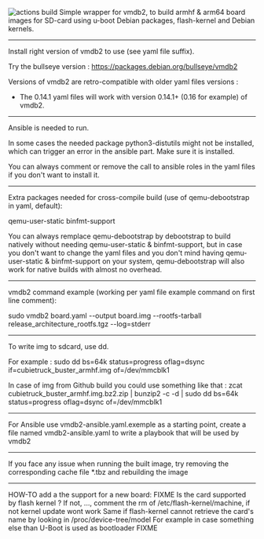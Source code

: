 ![actions build ](https://github.com/Jerome-Maurin/vmdb2-wrapper/workflows/Build%20images/badge.svg)
Simple wrapper for vmdb2, to build armhf & arm64 board images for SD-card using u-boot Debian packages, flash-kernel and Debian kernels.

******************************

Install right version of vmdb2 to use (see yaml file suffix).

Try the bullseye version : https://packages.debian.org/bullseye/vmdb2

Versions of vmdb2 are retro-compatible with older yaml files versions :
  - The 0.14.1 yaml files will work with version 0.14.1+ (0.16 for example) of vmdb2.

******************************

Ansible is needed to run.

In some cases the needed package python3-distutils might not be installed, which can trigger an error in the ansible part.
Make sure it is installed.

You can always comment or remove the call to ansible roles in the yaml files if you don't want to install it.

******************************

Extra packages needed for cross-compile build (use of qemu-debootstrap in yaml, default):

qemu-user-static binfmt-support

You can always remplace qemu-debootstrap by debootstrap to build natively without needing qemu-user-static & binfmt-support,
but in case you don't want to change the yaml files and you don't mind having qemu-user-static & binfmt-support on your system,
qemu-debootstrap will also work for native builds with almost no overhead.

******************************

vmdb2 command example (working per yaml file example command on first line comment):

sudo vmdb2 board.yaml --output board.img --rootfs-tarball release_architecture_rootfs.tgz --log=stderr

******************************

To write img to sdcard, use dd.

For example : 
sudo dd bs=64k status=progress oflag=dsync if=cubietruck_buster_armhf.img of=/dev/mmcblk1

In case of img from Github build you could use something like that :
zcat cubietruck_buster_armhf.img.bz2.zip | bunzip2 -c -d | sudo dd bs=64k status=progress oflag=dsync of=/dev/mmcblk1

******************************

For Ansible use vmdb2-ansible.yaml.exemple as a starting point, create a file named vmdb2-ansible.yaml to write a playbook that will be used by vmdb2

******************************

If you face any issue when running the built image, try removing the corresponding cache file *.tbz and rebuilding the image

******************************

HOW-TO add a the support for a new board:
FIXME
Is the card supported by flash kernel ?
If not, ..., comment the rm of /etc/flash-kernel/machine, if not kernel update wont work
Same if flash-kernel cannot retrieve the card's name by looking in /proc/device-tree/model
For example in case something else than U-Boot is used as bootloader
FIXME
